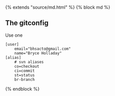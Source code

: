 {% extends "source/md.html" %}
{% block md %}

## The gitconfig

Use one
```gitconfig
[user]
    email="bhsacto@gmail.com"
    name="Bryce Holladay"
[alias]
    # svn aliases
    co=checkout
    ci=commit
    st=status
    br-branch
```

{% endblock %}
